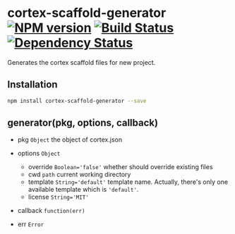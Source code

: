 # cortex-scaffold-generator [![NPM version](https://badge.fury.io/js/cortex-scaffold-generator.svg)](http://badge.fury.io/js/cortex-scaffold-generator) [![Build Status](https://travis-ci.org/cortexjs/cortex-scaffold-generator.svg?branch=master)](https://travis-ci.org/cortexjs/cortex-scaffold-generator) [![Dependency Status](https://gemnasium.com/cortexjs/cortex-scaffold-generator.svg)](https://gemnasium.com/cortexjs/cortex-scaffold-generator)

Generates the cortex scaffold files for new project.

## Installation

```bash
npm install cortex-scaffold-generator --save
```

## generator(pkg, options, callback)

- pkg `Object` the object of cortex.json
- options `Object`
	- override `Boolean='false'` whether should override existing files
	- cwd `path` current working directory
	- template `String='default'` template name. Actually, there's only one available template which is `'default'`.
	- license `String='MIT'`
	
- callback `function(err)`
- err `Error`
